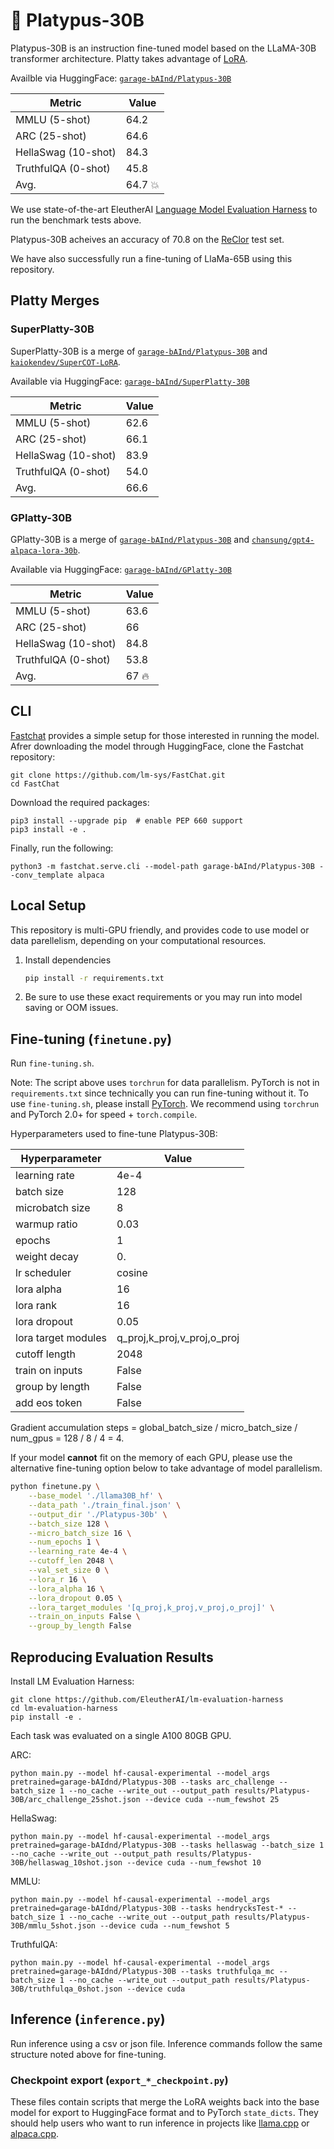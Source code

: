 # 🥳 Platypus-30B

Platypus-30B is an instruction fine-tuned model based on the LLaMA-30B transformer architecture. Platty takes advantage of [LoRA](https://arxiv.org/pdf/2106.09685.pdf). 

Availble via HuggingFace: [`garage-bAInd/Platypus-30B`](https://huggingface.co/garage-bAInd/Platypus-30B)

| Metric                | Value |
|-----------------------|-------|
| MMLU (5-shot)         | 64.2  |
| ARC (25-shot)         | 64.6  |
| HellaSwag (10-shot)   | 84.3  |
| TruthfulQA (0-shot)   | 45.8  |
| Avg.                  | 64.7 💥 | 


We use state-of-the-art EleutherAI [Language Model Evaluation Harness](https://github.com/EleutherAI/lm-evaluation-harness) to run the benchmark tests above.

Platypus-30B acheives an accuracy of 70.8 on the [ReClor](https://whyu.me/reclor/) test set.

We have also successfully run a fine-tuning of LlaMa-65B using this repository. 

## Platty Merges

### SuperPlatty-30B

SuperPlatty-30B is a merge of [`garage-bAInd/Platypus-30B`](https://huggingface.co/garage-bAInd/Platypus-30B) and [`kaiokendev/SuperCOT-LoRA`](https://huggingface.co/kaiokendev/SuperCOT-LoRA). 

Available via HuggingFace: [`garage-bAInd/SuperPlatty-30B`](https://huggingface.co/garage-bAInd/SuperPlatty-30B)

| Metric                | Value |
|-----------------------|-------|
| MMLU (5-shot)         | 62.6  |
| ARC (25-shot)         | 66.1  |
| HellaSwag (10-shot)   | 83.9  |
| TruthfulQA (0-shot)   | 54.0  |
| Avg.                  | 66.6  | 

### GPlatty-30B

GPlatty-30B is a merge of [`garage-bAInd/Platypus-30B`](https://huggingface.co/garage-bAInd/Platypus-30B) and [`chansung/gpt4-alpaca-lora-30b`](https://huggingface.co/chansung/gpt4-alpaca-lora-30b). 

Available via HuggingFace: [`garage-bAInd/GPlatty-30B`](https://huggingface.co/garage-bAInd/GPlatty-30B)

| Metric                | Value |
|-----------------------|-------|
| MMLU (5-shot)         | 63.6  |
| ARC (25-shot)         | 66    |
| HellaSwag (10-shot)   | 84.8  |
| TruthfulQA (0-shot)   | 53.8  |
| Avg.                  | 67 🔥 | 


## CLI 

[Fastchat](https://github.com/lm-sys/FastChat) provides a simple setup for those interested in running the model. Afrer downloading the model through HuggingFace, clone the Fastchat repository:

```
git clone https://github.com/lm-sys/FastChat.git
cd FastChat
```

Download the required packages:

```
pip3 install --upgrade pip  # enable PEP 660 support
pip3 install -e .
```

Finally, run the following:

```
python3 -m fastchat.serve.cli --model-path garage-bAInd/Platypus-30B --conv_template alpaca
```

## Local Setup

This repository is multi-GPU friendly, and provides code to use model or data parellelism, depending on your computational resources. 

1. Install dependencies

   ```bash
   pip install -r requirements.txt
   ```

2. Be sure to use these exact requirements or you may run into model saving or OOM issues.

## Fine-tuning (`finetune.py`)

Run `fine-tuning.sh`.

Note: The script above uses `torchrun` for data parallelism. PyTorch is not in `requirements.txt` since technically you can run fine-tuning without it. To use `fine-tuning.sh`, please install [PyTorch](https://pytorch.org/get-started/locally/). We recommend using `torchrun` and PyTorch 2.0+ for speed + `torch.compile`.

Hyperparameters used to fine-tune Platypus-30B:

| Hyperparameter      | Value  |
|---------------------|--------|
| learning rate       | 4e-4   |
| batch size          | 128    |
| microbatch  size    | 8      |
| warmup ratio        | 0.03   |
| epochs              | 1      |
| weight decay        | 0.     |
| lr scheduler        | cosine |
| lora alpha          | 16     |
| lora rank           | 16     |
| lora dropout        | 0.05   |
| lora target modules | q_proj,k_proj,v_proj,o_proj|
| cutoff length       | 2048   |
| train on inputs     | False  |
| group by length     | False  |
| add eos token       | False  |

Gradient accumulation steps = global_batch_size / micro_batch_size / num_gpus = 128 / 8 / 4 = 4.

If your model **cannot** fit on the memory of each GPU, please use the alternative fine-tuning option below to take advantage of model parallelism.

```bash
python finetune.py \
    --base_model './llama30B_hf' \
    --data_path './train_final.json' \
    --output_dir './Platypus-30b' \
    --batch_size 128 \
    --micro_batch_size 16 \
    --num_epochs 1 \
    --learning_rate 4e-4 \
    --cutoff_len 2048 \
    --val_set_size 0 \
    --lora_r 16 \
    --lora_alpha 16 \
    --lora_dropout 0.05 \
    --lora_target_modules '[q_proj,k_proj,v_proj,o_proj]' \
    --train_on_inputs False \
    --group_by_length False
```
## Reproducing Evaluation Results
Install LM Evaluation Harness:
```
git clone https://github.com/EleutherAI/lm-evaluation-harness
cd lm-evaluation-harness
pip install -e .
```
Each task was evaluated on a single A100 80GB GPU.

ARC:
```
python main.py --model hf-causal-experimental --model_args pretrained=garage-bAIdnd/Platypus-30B --tasks arc_challenge --batch_size 1 --no_cache --write_out --output_path results/Platypus-30B/arc_challenge_25shot.json --device cuda --num_fewshot 25
```

HellaSwag:
```
python main.py --model hf-causal-experimental --model_args pretrained=garage-bAIdnd/Platypus-30B --tasks hellaswag --batch_size 1 --no_cache --write_out --output_path results/Platypus-30B/hellaswag_10shot.json --device cuda --num_fewshot 10
```

MMLU:
```
python main.py --model hf-causal-experimental --model_args pretrained=garage-bAIdnd/Platypus-30B --tasks hendrycksTest-* --batch_size 1 --no_cache --write_out --output_path results/Platypus-30B/mmlu_5shot.json --device cuda --num_fewshot 5
```

TruthfulQA:
```
python main.py --model hf-causal-experimental --model_args pretrained=garage-bAIdnd/Platypus-30B --tasks truthfulqa_mc --batch_size 1 --no_cache --write_out --output_path results/Platypus-30B/truthfulqa_0shot.json --device cuda
```
## Inference (`inference.py`)

Run inference using a csv or json file. Inference commands follow the same structure noted above for fine-tuning.

### Checkpoint export (`export_*_checkpoint.py`)

These files contain scripts that merge the LoRA weights back into the base model
for export to HuggingFace format and to PyTorch `state_dicts`.
They should help users
who want to run inference in projects like [llama.cpp](https://github.com/ggerganov/llama.cpp)
or [alpaca.cpp](https://github.com/antimatter15/alpaca.cpp).
